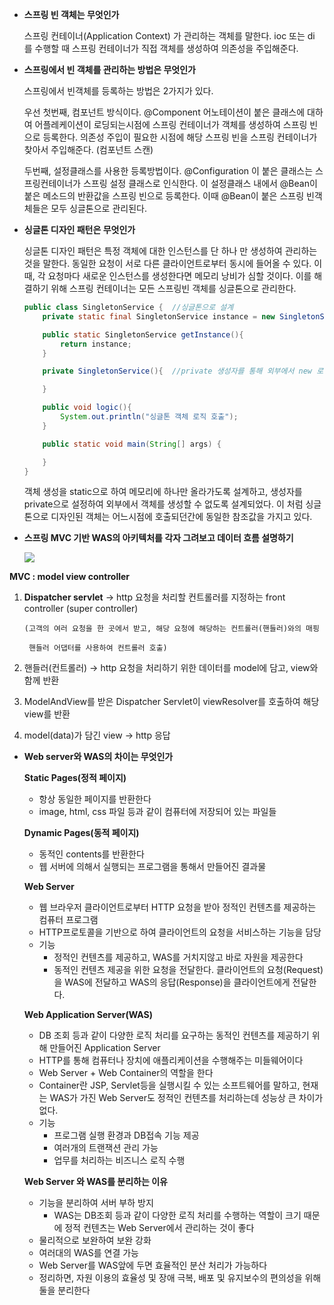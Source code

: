 - **스프링 빈 객체는 무엇인가**
    
    스프링 컨테이너(Application Context) 가 관리하는 객체를 말한다. ioc 또는 di 를 수행할 때 스프링 컨테이너가 직접 객체를 생성하여 의존성을 주입해준다.
    
- **스프링에서 빈 객체를 관리하는 방법은 무엇인가**
    
    스프링에서 빈객체를 등록하는 방법은 2가지가 있다.
    
    우선 첫번째, 컴포넌트 방식이다. @Component 어노테이션이 붙은 클래스에 대하여 어플레케이션이 로딩되는시점에 스프링 컨테이너가 객체를 생성하여 스프링 빈으로 등록한다. 의존성 주입이 필요한 시점에 해당 스프링 빈을 스프링 컨테이너가 찾아서 주입해준다. (컴포넌트 스캔)
    
    두번째, 설정클래스를 사용한 등록방법이다. @Configuration 이 붙은 클래스는 스프링컨테이너가 스프링 설정 클래스로 인식한다. 이 설정클래스 내에서 @Bean이 붙은 메소드의 반환값을 스프링 빈으로 등록한다. 이때 @Bean이 붙은 스프링 빈객체들은 모두 싱글톤으로 관리된다. 
    
- **싱글톤 디자인 패턴은 무엇인가**
    
    싱글톤 디자인 패턴은 특정 객체에 대한 인스턴스를 단 하나 만 생성하여 관리하는 것을 말한다. 동일한 요청이 서로 다른 클라이언트로부터 동시에 들어올 수 있다. 이 때, 각 요청마다 새로운 인스턴스를 생성한다면 메모리 낭비가 심할 것이다. 이를 해결하기 위해 스프링 컨테이너는 모든 스프링빈 객체를 싱글톤으로 관리한다. 
    
    ```java
    public class SingletonService {  //싱글톤으로 설계
        private static final SingletonService instance = new SingletonService();  //static 이라 메모리에 하나만 올라간다.
    
        public static SingletonService getInstance(){
            return instance;
        }
    
        private SingletonService(){  //private 생성자를 통해 외부에서 new 로 객체생성을 방지!
    
        }
    
        public void logic(){
            System.out.println("싱글톤 객체 로직 호출");
        }
    
        public static void main(String[] args) {
    
        }
    }
    ```
    
    객체 생성을 static으로 하여 메모리에 하나만 올라가도록 설계하고, 생성자를 private으로 설정하여 외부에서 객체를 생성할 수 없도록 설계되었다. 이 처럼 싱글톤으로 디자인된 객체는 어느시점에 호출되던간에 동일한 참조값을 가지고 있다.
    
- **스프링 MVC 기반 WAS의 아키텍처를 각자 그려보고 데이터 흐름 설명하기**
    
    <img src="/images/taemin-1.png">
    

**MVC : model view controller**

1. **Dispatcher servlet** → http 요청을 처리할 컨트롤러를 지정하는 front controller (super controller)

       (고객의 여러 요청을 한 곳에서 받고, 해당 요청에 해당하는 컨트롤러(핸들러)와의 매핑

        핸들러 어댑터를 사용하여 컨트롤러 호출)

1. 핸들러(컨트롤러) → http 요청을 처리하기 위한 데이터를 model에 담고, view와 함께 반환
2. ModelAndView를 받은 Dispatcher Servlet이 viewResolver를 호출하여 해당 view를 반환
3. model(data)가 담긴 view → http 응답

- **Web server와 WAS의 차이는 무엇인가**
    
    
    **Static Pages(정적 페이지)**
    
    - 항상 동일한 페이지를 반환한다
    - image, html, css 파일 등과 같이 컴퓨터에 저장되어 있는 파일들
    
    **Dynamic Pages(동적 페이지)**
    
    - 동적인 contents를 반환한다
    - 웹 서버에 의해서 실행되는 프로그램을 통해서 만들어진 결과물
    
    **Web Server**
    
    - 웹 브라우저 클라이언트로부터 HTTP 요청을 받아 정적인 컨텐츠를 제공하는 컴퓨터 프로그램
    - HTTP프로토콜을 기반으로 하여 클라이언트의 요청을 서비스하는 기능을 담당
    - 기능
        - 정적인 컨텐츠를 제공하고, WAS를 거치지않고 바로 자원을 제공한다
        - 동적인 컨텐츠 제공을 위한 요청을 전달한다. 클라이언트의 요청(Request)을 WAS에 전달하고 WAS의 응답(Response)을 클라이언트에게 전달한다.
    
    **Web Application Server(WAS)**
    
    - DB 조회 등과 같이 다양한 로직 처리를 요구하는 동적인 컨텐츠를 제공하기 위해 만들어진 Application Server
    - HTTP를 통해 컴퓨터나 장치에 애플리케이션을 수행해주는 미들웨어이다
    - Web Server + Web Container의 역할을 한다
    - Container란 JSP, Servlet등을 실행시킬 수 있는 소프트웨어를 말하고, 현재는 WAS가 가진 Web Server도 정적인 컨텐츠를 처리하는데 성능상 큰 차이가 없다.
    - 기능
        - 프로그램 실행 환경과 DB접속 기능 제공
        - 여러개의 트랜잭션 관리 가능
        - 업무를 처리하는 비즈니스 로직 수행
    
    **Web Server 와 WAS를 분리하는 이유**
    
    - 기능을 분리하여 서버 부하 방지
        - WAS는 DB조회 등과 같이 다양한 로직 처리를 수행하는 역할이 크기 때문에 정적 컨텐츠는 Web Server에서 관리하는 것이 좋다
    - 물리적으로 보완하여 보완 강화
    - 여러대의 WAS를 연결 가능
    - Web Server를 WAS앞에 두면 효율적인 분산 처리가 가능하다
    - 정리하면, 자원 이용의 효율성 및 장애 극복, 배포 및 유지보수의 편의성을 위해 둘을 분리한다
